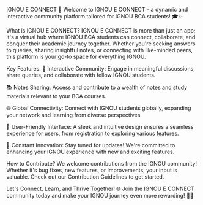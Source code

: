 IGNOU E CONNECT 🚀
Welcome to IGNOU E CONNECT – a dynamic and interactive community platform tailored for IGNOU BCA students! 🎓✨

What is IGNOU E CONNECT?
IGNOU E CONNECT is more than just an app; it's a virtual hub where IGNOU BCA students can connect, collaborate, and conquer their academic journey together. Whether you're seeking answers to queries, sharing insightful notes, or connecting with like-minded peers, this platform is your go-to space for everything IGNOU.

Key Features:
🔗 Interactive Community: Engage in meaningful discussions, share queries, and collaborate with fellow IGNOU students.

📚 Notes Sharing: Access and contribute to a wealth of notes and study materials relevant to your BCA courses.

🌐 Global Connectivity: Connect with IGNOU students globally, expanding your network and learning from diverse perspectives.

👥 User-Friendly Interface: A sleek and intuitive design ensures a seamless experience for users, from registration to exploring various features.

🚀 Constant Innovation: Stay tuned for updates! We're committed to enhancing your IGNOU experience with new and exciting features.

How to Contribute?
We welcome contributions from the IGNOU community! Whether it's bug fixes, new features, or improvements, your input is valuable. Check out our Contribution Guidelines to get started.

Let's Connect, Learn, and Thrive Together! 🌐
Join the IGNOU E CONNECT community today and make your IGNOU journey even more rewarding! 🚀✨
